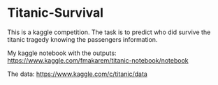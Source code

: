 # Titanic-Survival
This is a kaggle competition. The task is to predict who did survive the titanic tragedy knowing the passengers information.

My kaggle notebook with the outputs:
https://www.kaggle.com/fmakarem/titanic-notebook/notebook

The data:
https://www.kaggle.com/c/titanic/data
